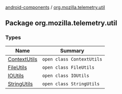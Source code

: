 [android-components](../index.md) / [org.mozilla.telemetry.util](./index.md)

## Package org.mozilla.telemetry.util

### Types

| Name | Summary |
|---|---|
| [ContextUtils](-context-utils/index.md) | `open class ContextUtils` |
| [FileUtils](-file-utils/index.md) | `open class FileUtils` |
| [IOUtils](-i-o-utils/index.md) | `open class IOUtils` |
| [StringUtils](-string-utils/index.md) | `open class StringUtils` |
